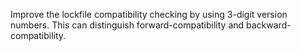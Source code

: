 Improve the lockfile compatibility checking by using 3-digit version numbers. This can distinguish forward-compatibility and backward-compatibility.
